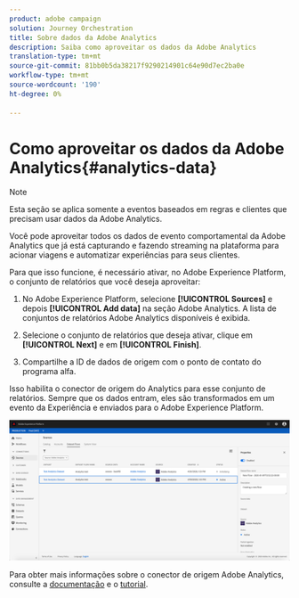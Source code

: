 ```yaml
---
product: adobe campaign
solution: Journey Orchestration
title: Sobre dados da Adobe Analytics
description: Saiba como aproveitar os dados da Adobe Analytics
translation-type: tm+mt
source-git-commit: 81bb0b5da38217f9290214901c64e90d7ec2ba0e
workflow-type: tm+mt
source-wordcount: '190'
ht-degree: 0%

---
```



# Como aproveitar os dados da Adobe Analytics{#analytics-data}

>[!NOTE]
>
>Esta seção se aplica somente a eventos baseados em regras e clientes que precisam usar dados da Adobe Analytics.

Você pode aproveitar todos os dados de evento comportamental da Adobe Analytics que já está capturando e fazendo streaming na plataforma para acionar viagens e automatizar experiências para seus clientes.

Para que isso funcione, é necessário ativar, no Adobe Experience Platform, o conjunto de relatórios que você deseja aproveitar:

1. No Adobe Experience Platform, selecione **[!UICONTROL Sources]** e depois **[!UICONTROL Add data]** na seção Adobe Analytics. A lista de conjuntos de relatórios Adobe Analytics disponíveis é exibida.

1. Selecione o conjunto de relatórios que deseja ativar, clique em **[!UICONTROL Next]** e em **[!UICONTROL Finish]**.

1. Compartilhe a ID de dados de origem com o ponto de contato do programa alfa.

Isso habilita o conector de origem do Analytics para esse conjunto de relatórios. Sempre que os dados entram, eles são transformados em um evento da Experiência e enviados para o Adobe Experience Platform.

![](../assets/alpha-event9.png)

Para obter mais informações sobre o conector de origem Adobe Analytics, consulte a [documentação](https://docs.adobe.com/help/en/experience-platform/sources/connectors/adobe-applications/analytics.html) e o [tutorial](https://docs.adobe.com/content/help/en/experience-platform/sources/ui-tutorials/create/adobe-applications/analytics.html).
